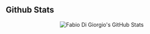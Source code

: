 ## Github Stats

<p align="center">
  <img src="https://github-readme-stats.vercel.app/api?username=0cool-f&count_private=true&include_all_commits=true&show_icons=true&theme=github_dark" alt="Fabio Di Giorgio's GitHub Stats">
<!--
  <br />
  <img src="https://github-readme-stats.vercel.app/api/top-langs/?username=0cool-f&layout=compact&hide_border=false&show_icons=true&card_width=445&theme=github_dark" alt="Fabio Di Giorgio's GitHub Stats">
-->
</p>
<!--
## Skillset

<p align="center">
  <img src="https://skillicons.dev/icons?i=astro,aws,bash,bootstrap,bsd,cloudflare,css,deno,docker,git,githubactions,html,js,linux,mysql,nginx,nodejs,php,py,sass,tailwind,ts,vite,vscode,vue,wordpress&theme=light" />
</p>

## Trophy

<p align="center">
  <img src="https://github-profile-trophy.vercel.app/?username=0cool-f&rank=SECRET,SSS,SS,S,AAA,AA,A&theme=onedark&column=-1" />
</p>
-->
